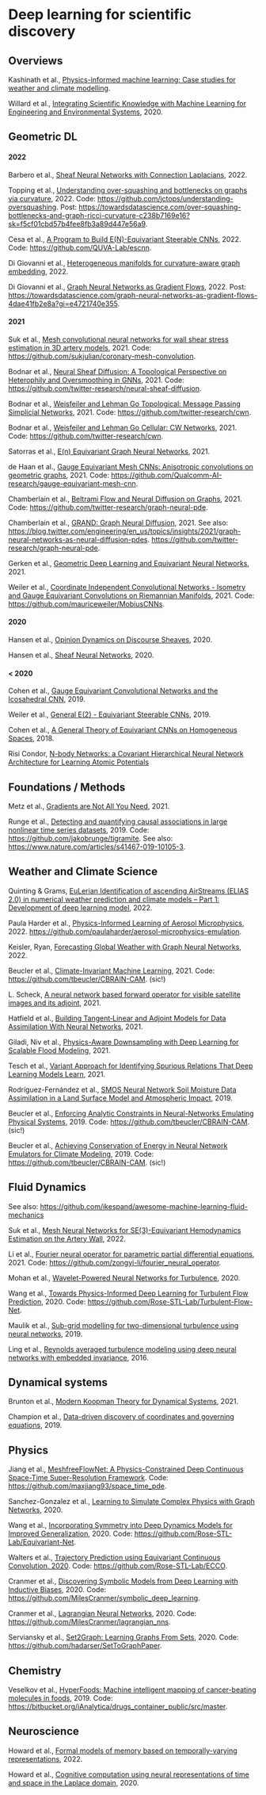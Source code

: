 # Deep learning for scientific discovery

## Overviews

Kashinath et al., [Physics-informed machine learning: Case studies for weather and climate modelling](https://www.researchgate.net/publication/349346849_Physics-informed_machine_learning_Case_studies_for_weather_and_climate_modelling).

Willard et al., [Integrating Scientific Knowledge with Machine Learning for Engineering and Environmental Systems](https://arxiv.org/abs/2003.04919), 2020.

## Geometric DL

#### 2022

Barbero et al., [Sheaf Neural Networks with Connection Laplacians](https://ui.adsabs.harvard.edu/abs/2022arXiv220608702B), 2022.

Topping et al., [Understanding over-squashing and bottlenecks on graphs via curvature](https://arxiv.org/abs/2111.14522), 2022. Code: https://github.com/jctops/understanding-oversquashing. Post: https://towardsdatascience.com/over-squashing-bottlenecks-and-graph-ricci-curvature-c238b7169e16?sk=f5cf01cbd57b4fee8fb3a89d447e56a9.

Cesa et al., [A Program to Build E(N)-Equivariant Steerable CNNs](https://openreview.net/forum?id=WE4qe9xlnQw), 2022. Code: https://github.com/QUVA-Lab/escnn.

Di Giovanni et al., [Heterogeneous manifolds for curvature-aware graph embedding](https://arxiv.org/abs/2202.01185), 2022.

Di Giovanni et al., [Graph Neural Networks as Gradient Flows](https://arxiv.org/abs/2206.10991), 2022. Post: https://towardsdatascience.com/graph-neural-networks-as-gradient-flows-4dae41fb2e8a?gi=e4721740e355.

#### 2021

Suk et al., [Mesh convolutional neural networks for wall shear stress estimation in 3D artery models](https://arxiv.org/abs/2109.04797), 2021. Code: https://github.com/sukjulian/coronary-mesh-convolution.

Bodnar et al., [Neural Sheaf Diffusion: A Topological Perspective on Heterophily and Oversmoothing in GNNs](https://arxiv.org/pdf/2202.04579.pdf), 2021. Code: https://github.com/twitter-research/neural-sheaf-diffusion.

Bodnar et al., [Weisfeiler and Lehman Go Topological: Message Passing Simplicial Networks](https://arxiv.org/abs/2103.03212), 2021. Code: https://github.com/twitter-research/cwn.

Bodnar et al., [Weisfeiler and Lehman Go Cellular: CW Networks](https://arxiv.org/abs/2106.12575), 2021. Code: https://github.com/twitter-research/cwn.

Satorras et al., [E(n) Equivariant Graph Neural Networks](https://arxiv.org/abs/2102.09844), 2021.

de Haan et al., [Gauge Equivariant Mesh CNNs: Anisotropic convolutions on geometric graphs](https://arxiv.org/abs/2003.05425), 2021. Code: https://github.com/Qualcomm-AI-research/gauge-equivariant-mesh-cnn.

Chamberlain et al., [Beltrami Flow and Neural Diffusion on Graphs](https://proceedings.neurips.cc/paper/2021/file/0cbed40c0d920b94126eaf5e707be1f5-Paper.pdf), 2021. Code: https://github.com/twitter-research/graph-neural-pde.

Chamberlain et al., [GRAND: Graph Neural Diffusion](https://arxiv.org/abs/2106.10934), 2021. See also: <https://blog.twitter.com/engineering/en_us/topics/insights/2021/graph-neural-networks-as-neural-diffusion-pdes>. https://github.com/twitter-research/graph-neural-pde.

Gerken et al., [Geometric Deep Learning and Equivariant Neural Networks](https://arxiv.org/pdf/2105.13926.pdf), 2021.

Weiler et al., [Coordinate Independent Convolutional Networks - Isometry and Gauge Equivariant Convolutions on Riemannian Manifolds](https://arxiv.org/pdf/2106.06020), 2021. Code: https://github.com/mauriceweiler/MobiusCNNs.

#### 2020

Hansen et al., [Opinion Dynamics on Discourse Sheaves](https://arxiv.org/pdf/2005.12798.pdf), 2020.

Hansen et al., [Sheaf Neural Networks](https://arxiv.org/abs/2012.06333), 2020.

#### < 2020

Cohen et al., [Gauge Equivariant Convolutional Networks and the Icosahedral CNN](http://arxiv.org/abs/1902.04615), 2019.

Weiler et al., [General E(2) - Equivariant Steerable CNNs](https://github.com/QUVA-Lab/e2cnn), 2019.

Cohen et al., [A General Theory of Equivariant CNNs on Homogeneous Spaces](https://arxiv.org/abs/1811.02017v1), 2018.

Risi Condor, [N-body Networks: a Covariant Hierarchical Neural Network Architecture for Learning Atomic Potentials](https://arxiv.org/pdf/1803.01588v1.pdf)

## Foundations / Methods

Metz et al., [Gradients are Not All You Need](https://arxiv.org/abs/2111.05803), 2021.

Runge et al., [Detecting and quantifying causal associations in large nonlinear time series datasets](https://www.science.org/doi/10.1126/sciadv.aau4996), 2019. Code: https://github.com/jakobrunge/tigramite. See also: https://www.nature.com/articles/s41467-019-10105-3.

## Weather and Climate Science

Quinting & Grams, [EuLerian Identification of ascending AirStreams (ELIAS 2.0) in numerical weather prediction and climate models – Part 1: Development of deep learning model](https://gmd.copernicus.org/articles/15/715/2022/), 2022.

Paula Harder et al., [Physics-Informed Learning of Aerosol Microphysics](https://arxiv.org/abs/2207.11786), 2022. https://github.com/paulaharder/aerosol-microphysics-emulation.

Keisler, Ryan, [Forecasting Global Weather with Graph Neural Networks](https://arxiv.org/abs/2202.07575), 2022.

Beucler et al., [Climate-Invariant Machine Learning](https://arxiv.org/abs/2112.08440), 2021. Code: https://github.com/tbeucler/CBRAIN-CAM. (sic!)

L. Scheck, [A neural network based forward operator for visible satellite images and its adjoint](https://www.sciencedirect.com/science/article/pii/S0022407321003344?via%3Dihub), 2021.

Hatfield et al., [Building Tangent‐Linear and Adjoint Models for Data Assimilation With Neural Networks](https://www.researchgate.net/publication/353999784_Building_Tangent-Linear_and_Adjoint_Models_for_Data_Assimilation_With_Neural_Networks), 2021.

Giladi, Niv et al., [Physics-Aware Downsampling with Deep Learning for Scalable Flood Modeling](https://arxiv.org/abs/2106.07218), 2021.

Tesch et al., [Variant Approach for Identifying Spurious Relations That Deep Learning Models Learn](https://www.researchgate.net/publication/354580335_Variant_Approach_for_Identifying_Spurious_Relations_That_Deep_Learning_Models_Learn), 2021.

Rodríguez-Fernández et al., [SMOS Neural Network Soil Moisture Data Assimilation in a Land Surface Model and Atmospheric Impact](https://www.mdpi.com/2072-4292/11/11/1334), 2019.

Beucler et al., [Enforcing Analytic Constraints in Neural-Networks Emulating Physical Systems](https://arxiv.org/pdf/1909.00912.pdf), 2019. Code: https://github.com/tbeucler/CBRAIN-CAM. (sic!)

Beucler et al., [Achieving Conservation of Energy in Neural Network Emulators for Climate Modeling](https://arxiv.org/pdf/1906.06622.pdf), 2019. Code: https://github.com/tbeucler/CBRAIN-CAM. (sic!)

## Fluid Dynamics

See also: <https://github.com/ikespand/awesome-machine-learning-fluid-mechanics>

Suk et al., [Mesh Neural Networks for SE(3)-Equivariant Hemodynamics Estimation on the Artery Wall](https://arxiv.org/abs/2212.05023), 2022.

Li et al., [Fourier neural operator for parametric partial differential equations](https://arxiv.org/pdf/2010.08895.pdf), 2021. Code: <https://github.com/zongyi-li/fourier_neural_operator>.

Mohan et al., [Wavelet-Powered Neural Networks for Turbulence](https://www.climatechange.ai/papers/iclr2020/16), 2020.

Wang et al., [Towards Physics-Informed Deep Learning for Turbulent Flow Prediction](https://dl.acm.org/doi/10.1145/3394486.3403198), 2020. Code: <https://github.com/Rose-STL-Lab/Turbulent-Flow-Net>.

Maulik et al., [Sub-grid modelling for two-dimensional turbulence using neural networks](https://arxiv.org/abs/1808.02983), 2019.

Ling et al., [Reynolds averaged turbulence modeling using deep neural networks with embedded invariance](https://www.cambridge.org/core/journals/journal-of-fluid-mechanics/article/abs/reynolds-averaged-turbulence-modelling-using-deep-neural-networks-with-embedded-invariance/0B280EEE89C74A7BF651C422F8FBD1EB), 2016.

## Dynamical systems

Brunton et al., [Modern Koopman Theory for Dynamical Systems](https://arxiv.org/abs/2102.12086), 2021.

Champion et al., [Data-driven discovery of coordinates and governing equations](https://arxiv.org/abs/1904.02107), 2019.

## Physics

Jiang et al., [MeshfreeFlowNet: A Physics-Constrained Deep Continuous Space-Time Super-Resolution Framework](https://arxiv.org/pdf/2005.01463.pdf). Code: <https://github.com/maxjiang93/space_time_pde>.

Sanchez-Gonzalez et al., [Learning to Simulate Complex Physics with Graph Networks](https://arxiv.org/abs/2002.09405), 2020.

Wang et al., [Incorporating Symmetry into Deep Dynamics Models for Improved Generalization](https://arxiv.org/abs/2002.03061), 2020. Code: <https://github.com/Rose-STL-Lab/Equivariant-Net>.

Walters et al., [Trajectory Prediction using Equivariant Continuous Convolution, 2020](https://arxiv.org/abs/2010.11344). Code: <https://github.com/Rose-STL-Lab/ECCO>.

Cranmer et al., [Discovering Symbolic Models from Deep Learning with Inductive Biases](https://arxiv.org/abs/2006.11287), 2020. Code: <https://github.com/MilesCranmer/symbolic_deep_learning>.

Cranmer et al., [Lagrangian Neural Networks](https://arxiv.org/abs/2003.04630), 2020. Code: https://github.com/MilesCranmer/lagrangian_nns.

Serviansky et al., [Set2Graph: Learning Graphs From Sets](https://arxiv.org/pdf/2002.08772.pdf), 2020. Code: <https://github.com/hadarser/SetToGraphPaper>.

## Chemistry

Veselkov et al., [HyperFoods: Machine intelligent mapping of cancer-beating molecules in foods](https://www.nature.com/articles/s41598-019-45349-y#citeas), 2019. Code: <https://bitbucket.org/iAnalytica/drugs_container_public/src/master>.

## Neuroscience

Howard et al., [Formal models of memory based on temporally-varying representations](https://arxiv.org/abs/2201.01796), 2022.

Howard et al., [Cognitive computation using neural representations of time and space in the Laplace domain](https://arxiv.org/abs/2003.11668), 2020.
